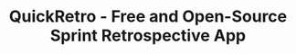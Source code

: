 ---
# https://vitepress.dev/reference/default-theme-home-page
layout: home

title: "QuickRetro - Free and Open-Source Sprint Retrospective App"

hero:
  name: "QuickRetro"
  text: "Self-hosted, Free & Open-source"
  tagline: Easily conduct a Sprint retrospective meeting remotely
  actions:
    - theme: brand
      text: Live Demo
      link: https://demo.quickretro.app
    - theme: alt
      text: Getting Started
      link: /guide/getting-started
  image:
    light: /logo_large_light.png
    dark: /logo_large_dark.png
    # src: /logo.png
    alt: QuickRetro      

features:
  - title: No Signups
    details: That's right! No need to signup or login
  - title: No Board Limits
    details: Create Boards or Invite Users without limits
  - title: Mobile Friendly UI
    details: Easily participate from your mobile phone
  - title: Customize Column Names
    details: Choose upto 5 columns with any name
  - title: Mask/Blur messages
    details: Avoid revealing messages of other participants
  - title: Anonymous Messages
    details: Post messages without revealing your name
  - title: Download as PDF
    details: Download messages as PDF
  - title: Countdown Timer
    details: Stopwatch with max 1 hour limit
  - title: Board Lock
    details: Lock to stop addition/updation of messages
  - title: Dark Theme
    details: Easily switch to use a Dark theme
  - title: Focussed View
    details: Highlight cards just for a User at a time
  - title: Smart CAPTCHA Integration
    details: Built-in integration with Cloudflare Turnstile
  - title: Online Presence Display
    details: See participants present in the meeting
  - title: Auto-Delete data
    details: Auto-delete data with configurable retention duration  
---